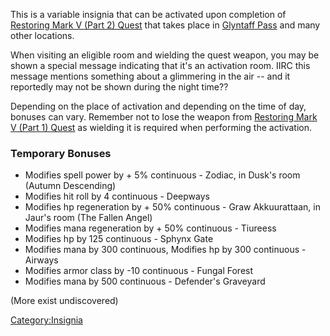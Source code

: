 This is a variable insignia that can be activated upon completion of
[Restoring Mark V (Part 2)
Quest](Restoring_Mark_V_(Part_2)_Quest "wikilink") that takes place in
[Glyntaff Pass](:Category:Glyntaff_Pass "wikilink") and many other
locations.

When visiting an eligible room and wielding the quest weapon, you may be
shown a special message indicating that it's an activation room. IIRC
this message mentions something about a glimmering in the air -- and it
reportedly may not be shown during the night time??

Depending on the place of activation and depending on the time of day,
bonuses can vary. Remember not to lose the weapon from [Restoring Mark V
(Part 1) Quest](Restoring_Mark_V_(Part_1)_Quest "wikilink") as wielding
it is required when performing the activation.

### Temporary Bonuses

-   Modifies spell power by + 5% continuous - Zodiac, in Dusk's room
    (Autumn Descending)
-   Modifies hit roll by 4 continuous - Deepways
-   Modifies hp regeneration by + 50% continuous - Graw Akkuurattaan, in
    Jaur's room (The Fallen Angel)
-   Modifies mana regeneration by + 50% continuous - Tiureess
-   Modifies hp by 125 continuous - Sphynx Gate
-   Modifies mana by 300 continuous, Modifies hp by 300 continuous -
    Airways
-   Modifies armor class by -10 continuous - Fungal Forest
-   Modifies mana by 500 continuous - Defender's Graveyard

(More exist undiscovered)

[Category:Insignia](Category:Insignia "wikilink")
